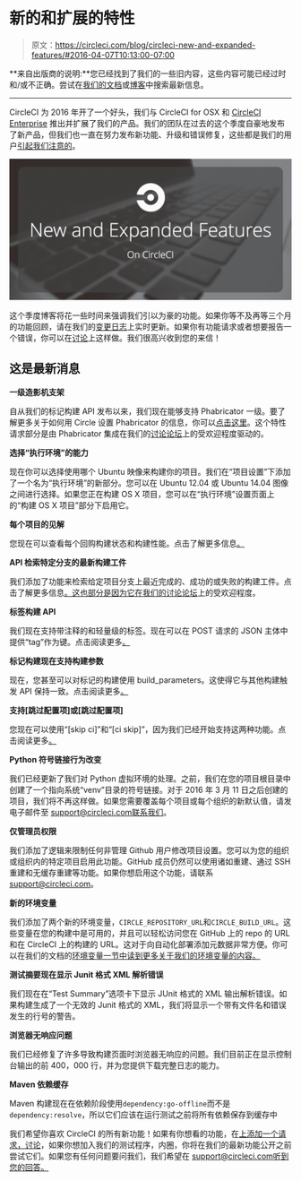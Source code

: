 # 新的和扩展的特性

> 原文：<https://circleci.com/blog/circleci-new-and-expanded-features/#2016-04-07T10:13:00-07:00>

**来自出版商的说明:**您已经找到了我们的一些旧内容，这些内容可能已经过时和/或不正确。尝试在[我们的文档](https://circleci.com/docs/)或[博客](https://circleci.com/blog/)中搜索最新信息。

* * *

CircleCI 为 2016 年开了一个好头，我们与 CircleCI for OSX 和 [CircleCI Enterprise](/enterprise/) 推出并扩展了我们的产品。我们的团队在过去的这个季度自豪地发布了新产品，但我们也一直在努力发布新功能、升级和错误修复，这些都是我们的用户[引起我们注意的](https://discuss.circleci.com/)。

![New and Expanded Features](img/a89af32612b7460554b03c5332c5e925.png)

这个季度博客将花一些时间来强调我们引以为豪的功能。如果你等不及再等三个月的功能回顾，请在我们的[变更日志](/changelog/)上实时更新。如果你有功能请求或者想要报告一个错误，你可以在[讨论](https://discuss.circleci.com/)上这样做。我们很高兴收到您的来信！

## 这是最新消息

**一级造影机支架**

自从我们的标记构建 API 发布以来，我们现在能够支持 Phabricator 一级。要了解更多关于如何用 Circle 设置 Phabricator 的信息，你可以[点击这里](/docs/1.0/phabricator/)。这个特性请求部分是由 Phabricator 集成在我们的[讨论论坛](https://discuss.circleci.com/t/compatibility-with-phabricator/183/17)上的受欢迎程度驱动的。

**选择“执行环境”的能力**

现在你可以选择使用哪个 Ubuntu 映像来构建你的项目。我们在“项目设置”下添加了一个名为“执行环境”的新部分。您可以在 Ubuntu 12.04 或 Ubuntu 14.04 图像之间进行选择。如果您正在构建 OS X 项目，您可以在“执行环境”设置页面上的“构建 OS X 项目”部分下启用它。

**每个项目的见解**

您现在可以查看每个回购构建状态和构建性能。点击了解更多信息[。](/blog/announcing-circleci-per-project-insights/)

**API 检索特定分支的最新构建工件**

我们添加了功能来检索给定项目分支上最近完成的、成功的或失败的构建工件。点击了解更多信息[。这也部分是因为它在我们的](/docs/1.0/api/#build-artifacts/)[讨论论坛](https://discuss.circleci.com/t/referencing-latest-build-artifacts/931)上的受欢迎程度。

**标签构建 API**

我们现在支持带注释的和轻量级的标签。现在可以在 POST 请求的 JSON 主体中提供“tag”作为键。点击阅读更多[。](/docs/1.0/api/#new-build/)

**标记构建现在支持构建参数**

现在，您甚至可以对标记的构建使用 build_parameters。这使得它与其他构建触发 API 保持一致。点击阅读更多[。](/docs/1.0/api/#new-build/)

**支持[跳过配置项]或[跳过配置项]**

您现在可以使用“[skip ci]”和“[ci skip]”，因为我们已经开始支持这两种功能。点击阅读更多[。](/docs/1.0/skip-a-build/)

**Python 符号链接行为改变**

我们已经更新了我们对 Python 虚拟环境的处理。之前，我们在您的项目根目录中创建了一个指向系统“venv”目录的符号链接。对于 2016 年 3 月 11 日之后创建的项目，我们将不再这样做。如果您需要覆盖每个项目或每个组织的新默认值，请发电子邮件至 support@circleci.com联系我们。

**仅管理员权限**

我们添加了逻辑来限制任何非管理 Github 用户修改项目设置。您可以为您的组织或组织内的特定项目启用此功能。GitHub 成员仍然可以使用诸如重建、通过 SSH 重建和无缓存重建等功能。如果你想启用这个功能，请联系 support@circleci.com。

**新的环境变量**

我们添加了两个新的环境变量，`CIRCLE_REPOSITORY_URL`和`CIRCLE_BUILD_URL`。这些变量在您的构建中是可用的，并且可以轻松访问您在 GitHub 上的 repo 的 URL 和在 CircleCI 上的构建的 URL。这对于向自动化部署添加元数据非常方便。你可以在我们的文档的[环境变量一节中读到更多关于我们的环境变量的内容。](/docs/1.0/environment-variables/#build-details/)

**测试摘要现在显示 Junit 格式 XML 解析错误**

我们现在在“Test Summary”选项卡下显示 JUnit 格式的 XML 输出解析错误。如果构建生成了一个无效的 Junit 格式的 XML，我们将显示一个带有文件名和错误发生的行号的警告。

**浏览器无响应问题**

我们已经修复了许多导致构建页面时浏览器无响应的问题。我们目前正在显示控制台输出的前 400，000 行，并为您提供下载完整日志的能力。

**Maven 依赖缓存**

Maven 构建现在在依赖阶段使用`dependency:go-offline`而不是`dependency:resolve`，所以它们应该在运行测试之前将所有依赖保存到缓存中

我们希望你喜欢 CircleCI 的所有新功能！如果有你想看的功能，在[上添加一个请求，讨论](https://discuss.circleci.com/c/feature-requests)，如果你想加入我们的测试程序，内圈，你将在我们的最新功能公开之前尝试它们。如果您有任何问题要问我们，我们希望在 support@circleci.com[听到您的回答。](mailto:support@circleci.com)